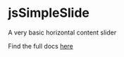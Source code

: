 jsSimpleSlide
=============

A very basic horizontal content slider

Find the full docs [here](http://jssimpleslide.konsultaner.de)
